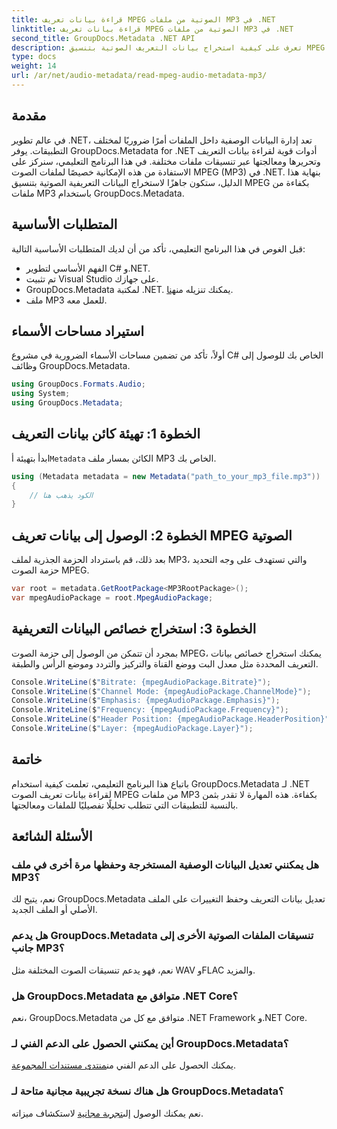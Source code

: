 ```yaml
---
title: قراءة بيانات تعريف MPEG الصوتية من ملفات MP3 في .NET
linktitle: قراءة بيانات تعريف MPEG الصوتية من ملفات MP3 في .NET
second_title: GroupDocs.Metadata .NET API
description: تعرف على كيفية استخراج بيانات التعريف الصوتية بتنسيق MPEG من ملفات MP3 في .NET باستخدام GroupDocs.Metadata. تعزيز قدرات تحليل الملفات الخاصة بك.
type: docs
weight: 14
url: /ar/net/audio-metadata/read-mpeg-audio-metadata-mp3/
---
```

## مقدمة
في عالم تطوير .NET، تعد إدارة البيانات الوصفية داخل الملفات أمرًا ضروريًا لمختلف التطبيقات. يوفر GroupDocs.Metadata for .NET أدوات قوية لقراءة بيانات التعريف وتحريرها ومعالجتها عبر تنسيقات ملفات مختلفة. في هذا البرنامج التعليمي، سنركز على الاستفادة من هذه الإمكانية خصيصًا لملفات الصوت MPEG (MP3) في .NET. بنهاية هذا الدليل، ستكون جاهزًا لاستخراج البيانات التعريفية الصوتية بتنسيق MPEG بكفاءة من ملفات MP3 باستخدام GroupDocs.Metadata.
## المتطلبات الأساسية
قبل الغوص في هذا البرنامج التعليمي، تأكد من أن لديك المتطلبات الأساسية التالية:
- الفهم الأساسي لتطوير C# و.NET.
- تم تثبيت Visual Studio على جهازك.
-  GroupDocs.Metadata لمكتبة .NET. يمكنك تنزيله من[هنا](https://releases.groupdocs.com/metadata/net/).
- ملف MP3 للعمل معه.
## استيراد مساحات الأسماء
أولاً، تأكد من تضمين مساحات الأسماء الضرورية في مشروع C# الخاص بك للوصول إلى وظائف GroupDocs.Metadata.
```csharp
using GroupDocs.Formats.Audio;
using System;
using GroupDocs.Metadata;
```
## الخطوة 1: تهيئة كائن بيانات التعريف
 ابدأ بتهيئة أ`Metadata` الكائن بمسار ملف MP3 الخاص بك.
```csharp
using (Metadata metadata = new Metadata("path_to_your_mp3_file.mp3"))
{
    // الكود يذهب هنا
}
```
## الخطوة 2: الوصول إلى بيانات تعريف MPEG الصوتية
بعد ذلك، قم باسترداد الحزمة الجذرية لملف MP3، والتي تستهدف على وجه التحديد حزمة الصوت MPEG.
```csharp
var root = metadata.GetRootPackage<MP3RootPackage>();
var mpegAudioPackage = root.MpegAudioPackage;
```
## الخطوة 3: استخراج خصائص البيانات التعريفية
بمجرد أن تتمكن من الوصول إلى حزمة الصوت MPEG، يمكنك استخراج خصائص بيانات التعريف المحددة مثل معدل البت ووضع القناة والتركيز والتردد وموضع الرأس والطبقة.
```csharp
Console.WriteLine($"Bitrate: {mpegAudioPackage.Bitrate}");
Console.WriteLine($"Channel Mode: {mpegAudioPackage.ChannelMode}");
Console.WriteLine($"Emphasis: {mpegAudioPackage.Emphasis}");
Console.WriteLine($"Frequency: {mpegAudioPackage.Frequency}");
Console.WriteLine($"Header Position: {mpegAudioPackage.HeaderPosition}");
Console.WriteLine($"Layer: {mpegAudioPackage.Layer}");
```
## خاتمة
باتباع هذا البرنامج التعليمي، تعلمت كيفية استخدام GroupDocs.Metadata لـ .NET لقراءة بيانات تعريف الصوت MPEG من ملفات MP3 بكفاءة. هذه المهارة لا تقدر بثمن بالنسبة للتطبيقات التي تتطلب تحليلًا تفصيليًا للملفات ومعالجتها.

## الأسئلة الشائعة
### هل يمكنني تعديل البيانات الوصفية المستخرجة وحفظها مرة أخرى في ملف MP3؟
نعم، يتيح لك GroupDocs.Metadata تعديل بيانات التعريف وحفظ التغييرات على الملف الأصلي أو الملف الجديد.
### هل يدعم GroupDocs.Metadata تنسيقات الملفات الصوتية الأخرى إلى جانب MP3؟
نعم، فهو يدعم تنسيقات الصوت المختلفة مثل WAV وFLAC والمزيد.
### هل GroupDocs.Metadata متوافق مع .NET Core؟
نعم، GroupDocs.Metadata متوافق مع كل من .NET Framework و.NET Core.
### أين يمكنني الحصول على الدعم الفني لـ GroupDocs.Metadata؟
 يمكنك الحصول على الدعم الفني من[منتدى مستندات المجموعة](https://forum.groupdocs.com/c/metadata/14).
### هل هناك نسخة تجريبية مجانية متاحة لـ GroupDocs.Metadata؟
 نعم يمكنك الوصول إلى[تجربة مجانية](https://releases.groupdocs.com/) لاستكشاف ميزاته.